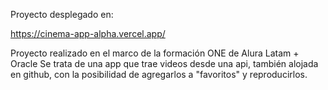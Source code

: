 Proyecto desplegado en:

https://cinema-app-alpha.vercel.app/

Proyecto realizado en el marco de la formación ONE de Alura Latam + Oracle
Se trata de una app que trae videos desde una api, también alojada en github, con la posibilidad de agregarlos a "favoritos" y reproducirlos.
